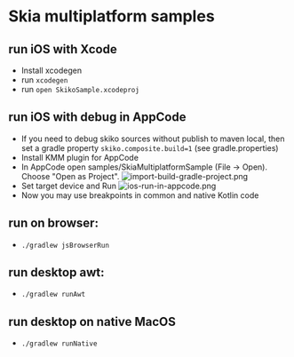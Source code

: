 # Skia multiplatform samples

## run iOS with Xcode
 - Install xcodegen
 - run `xcodegen`
 - run `open SkikoSample.xcodeproj`

## run iOS with debug in AppCode
 - If you need to debug skiko sources without publish to maven local, then set a gradle property `skiko.composite.build=1` (see gradle.properties)
 - Install KMM plugin for AppCode
 - In AppCode open samples/SkiaMultiplatformSample (File -> Open).
Choose "Open as Project".
![import-build-gradle-project.png](import-build-gradle-project.png)
 - Set target device and Run
![ios-run-in-appcode.png](ios-run-in-appcode.png)
 - Now you may use breakpoints in common and native Kotlin code

## run on browser:
 - `./gradlew jsBrowserRun`

## run desktop awt:
 - `./gradlew runAwt`

## run desktop on native MacOS
 - `./gradlew runNative`
